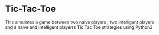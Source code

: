 # Tic-Tac-Toe
This simulates a game between two naive players , two intelligent players and a naive and intelligent playerrs
Tic Tac Toe strategies using Python3
